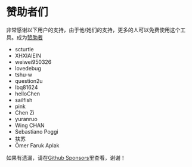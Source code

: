 # 赞助者们

非常感谢以下用户的支持，由于他/她们的支持，更多的人可以免费使用这个工具。成为[赞助者](https://immersive-translate.owenyoung.com/donate)

- scturtle
- XHXIAIEIN
- weiwei950326
- lovedebug
- tshu-w
- question2u
- lbq81624
- helloChen
- sailfish
- pink
- Chen Zi
- yuranruo
- Wing CHAN
- Sebastiano Poggi
- 扶苏
- Ömer Faruk Aplak

如果有遗漏，请在[Github Sponsors](https://github.com/sponsors/theowenyoung/)里查看，谢谢！
